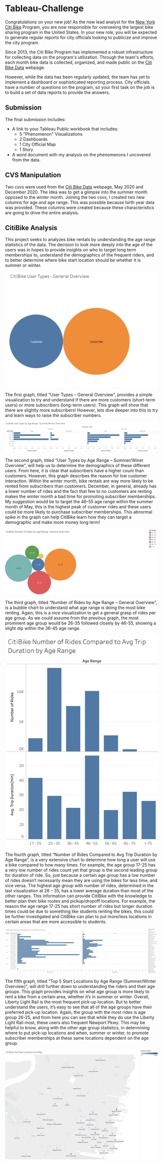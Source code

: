 # Tableau-Challenge
 
 Congratulations on your new job! As the new lead analyst for the [New York Citi Bike](https://en.wikipedia.org/wiki/Citi_Bike) Program, you are now responsible for overseeing the largest bike sharing program in the United States. In your new role, you will be expected to generate regular reports for city officials looking to publicize and improve the city program.

 Since 2013, the Citi Bike Program has implemented a robust infrastructure for collecting data on the program's utilization. Through the team's efforts, each month bike data is collected, organized, and made public on the [Citi Bike Data](https://www.citibikenyc.com/system-data) webpage.

 However, while the data has been regularly updated, the team has yet to implement a dashboard or sophisticated reporting process. City officials have a number of questions on the program, so your first task on the job is to build a set of data reports to provide the answers.


## Submission 

The final submission includes:

* A link to your Tableau Public workbook that includes: 
  * 5 "Phenomenon" Visualizations 
  * 2 Dashboards
  * 1 City Official Map
  * 1 Story 
* A word document with my analysis on the phenomenons I uncovered from the data.



## CVS Manipulation

Two csvs were used from the [Citi Bike Data](https://www.citibikenyc.com/system-data) webpage, May 2020 and December 2020. The idea was to get a glimpse into the summer month opposed to the winter month. Joining the two csvs, I created two new columns for age and age range. This was possible because birth year data was provided. These columns were created because these characteristics are going to drive the entire analysis. 


## CitiBike Analysis

This project seeks to analyzes bike rentals by understanding the age range statistics of the data. The decision to look more deeply into the age of the users was in hopes to provide insights on who to target long term memberships to, understand the demographics of the frequent riders, and to better determine where bike start location should be whether it is summer or winter. 


![ ](images/graphone.png)


The first graph, titled “User Types – General Overview”, provides a simple visualization to try and understand if there are more customers (short-term users) or more subscribers (long-term users). This graph will show that there are slightly more subscribers! However, lets dive deeper into this to try and learn ways to raise the subscriber numbers. 


![ ](images/graphtwo.png)


The second graph, titled “User Types by Age Range – Summer/Winer Overview”, will help us to determine the demographics of these different users. From here, it is clear that subscribers have a higher count than customers. However, this graph describes the reason for low customer interaction. Within the winter month, bike rentals are way more likely to be rented from subscribers than customers. December, in general, already has a lower number of rides and the fact that few to no customers are renting makes the winter month a bad time for promoting subscriber memberships. My suggestion would be to target the 46-55 age range within the summer month of May, this is the highest peak of customer rides and these users could be more likely to purchase subscriber memberships. This abnormal spike in the graph can help CitiBike learn how they can target a demographic and make more money long term! 


![ ](images/graphthree.png)


The third graph, titled “Number of Rides by Age Range – General Overview”, is a bubble chart to understand what age range is doing the most bike renting. Again, this is a nice visualization to get a general grasp of rides per age group. As we could assume from the previous graph, the most prominent age group would be 26-35 followed closely by 46-55, showing a slight dip within the 36-45 age range. 


![ ](images/graphfour.png)


The fourth graph, titled “Number of Rides Compared to Avg Trip Duration by Age Range”, is a very extensive chart to determine how long a user will use a bike compared to how many times. For example, the age group 17-25 has a very low number of rides count yet that group is the second leading group for duration of ride. So, just because a certain age group has a low number of rides doesn’t necessarily mean they are using the bikes for less time, and vice versa. The highest age group with number of rides, determined in the last visualization at 26 – 35, has a lower average duration than most of the other ranges. This information can provide CitiBike with the knowledge to better plan their bike routes and pickup/dropoff locations. For example, the reason the age range 17-25 has short number of rides but longer duration times could be due to something like students renting the bikes, this could be further investigated and CitiBike can plan to put more/less locations in certain areas that are more accessible to students.  


![ ](images/graphfive.png)


The fifth graph, titled “Top 5 Start Locations by Age Range (Summer/Winter Overview)”, will drill further down to understanding the riders and their age groups. This graph provides insights on what age group is more likely to rent a bike from a certain area, whether it’s in summer or winter. Overall, Liberty Light Rail is the most frequent pick-up location. But to better understand the users, it’s easy to see that all of the age groups have their preferred pick-up location. Again, the group with the most rides is age group 26-25, and from here you can see that while they do use the Liberty Light Rail most, these users also frequent Newport Pkwy. This may be helpful to know, along with the other age group statistics, in determining where to put pick-up locations and when, summer or winter, to promote subscriber memberships at these same locations dependent on the age group. 


![ ](images/map.png)


